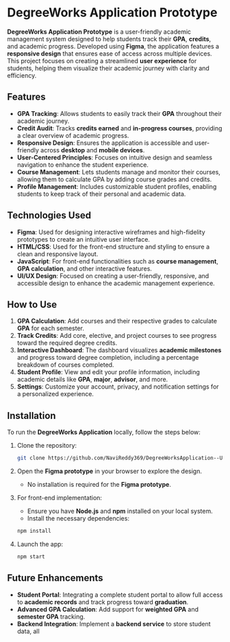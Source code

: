 # DegreeWorks Application Prototype

**DegreeWorks Application Prototype** is a user-friendly academic management system designed to help students track their **GPA**, **credits**, and academic progress. Developed using **Figma**, the application features a **responsive design** that ensures ease of access across multiple devices. This project focuses on creating a streamlined **user experience** for students, helping them visualize their academic journey with clarity and efficiency.

## Features
- **GPA Tracking**: Allows students to easily track their **GPA** throughout their academic journey.
- **Credit Audit**: Tracks **credits earned** and **in-progress courses**, providing a clear overview of academic progress.
- **Responsive Design**: Ensures the application is accessible and user-friendly across **desktop** and **mobile devices**.
- **User-Centered Principles**: Focuses on intuitive design and seamless navigation to enhance the student experience.
- **Course Management**: Lets students manage and monitor their courses, allowing them to calculate GPA by adding course grades and credits.
- **Profile Management**: Includes customizable student profiles, enabling students to keep track of their personal and academic data.

## Technologies Used
- **Figma**: Used for designing interactive wireframes and high-fidelity prototypes to create an intuitive user interface.
- **HTML/CSS**: Used for the front-end structure and styling to ensure a clean and responsive layout.
- **JavaScript**: For front-end functionalities such as **course management**, **GPA calculation**, and other interactive features.
- **UI/UX Design**: Focused on creating a user-friendly, responsive, and accessible design to enhance the academic management experience.

## How to Use
1. **GPA Calculation**: Add courses and their respective grades to calculate **GPA** for each semester.
2. **Track Credits**: Add core, elective, and project courses to see progress toward the required degree credits.
3. **Interactive Dashboard**: The dashboard visualizes **academic milestones** and progress toward degree completion, including a percentage breakdown of courses completed.
4. **Student Profile**: View and edit your profile information, including academic details like **GPA**, **major**, **advisor**, and more.
5. **Settings**: Customize your account, privacy, and notification settings for a personalized experience.

## Installation
To run the **DegreeWorks Application** locally, follow the steps below:

1. Clone the repository:
    ```bash
    git clone https://github.com/NaviReddy369/DegreeWorksApplication--UXI-Design.git
    ```

2. Open the **Figma prototype** in your browser to explore the design.
    - No installation is required for the **Figma prototype**.

3. For front-end implementation:
    - Ensure you have **Node.js** and **npm** installed on your local system.
    - Install the necessary dependencies:
    ```bash
    npm install
    ```

4. Launch the app:
    ```bash
    npm start
    ```

## Future Enhancements
- **Student Portal**: Integrating a complete student portal to allow full access to **academic records** and track progress toward **graduation**.
- **Advanced GPA Calculation**: Add support for **weighted GPA** and **semester GPA** tracking.
- **Backend Integration**: Implement a **backend service** to store student data, all
